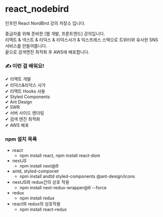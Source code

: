 # react_nodebird

인프런 React NordBird 강의 저장소 입니다.

중급자를 위해 준비한 [웹 개발, 프론트엔드] 강의입니다.  
리액트 & 넥스트 & 리덕스 & 리덕스사가 & 익스프레스 스택으로 트위터와 유사한 SNS 서비스를 만들어봅니다.   
끝으로 검색엔진 최적화 후 AWS에 배포합니다.

### ✍️ 이런 걸 배워요!  
  
✔ 리액트 개발  
✔ 리덕스&리덕스 사가  
✔ 리액트 Hooks 사용  
✔ Styled Components  
✔ Ant Design  
✔ SWR  
✔ 서버 사이드 렌더링  
✔ 검색 엔진 최적화  
✔ AWS 배포  

### npm 설치 목록
- react  
  + npm install react, npm install react-dom  
- nextJS  
  + npm install next@9  
- antd, styled-componet 
  + npm install andtd styled-components @ant-design/icons   
- nextJS와 redux간의 상호 작용  
  + npm install next-redux-wrapper@6 --force  
- redux 
  + npm install redux
- react와 redux의 상호작용 
  - npm install react-redux 
